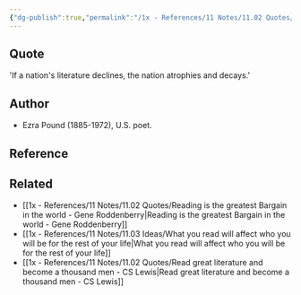 ```yaml
---
{"dg-publish":true,"permalink":"/1x - References/11 Notes/11.02 Quotes/If a nation's literature declines, the nation atrophies and decays - Ezra Pound/","title":"structure note","noteIcon":""}
---
```



## Quote
'If a nation's literature declines, the nation atrophies and decays.'

## Author
- Ezra Pound (1885-1972), U.S. poet.

## Reference


## Related
- [[1x - References/11 Notes/11.02 Quotes/Reading is the greatest Bargain in the world - Gene Roddenberry\|Reading is the greatest Bargain in the world - Gene Roddenberry]]
- [[1x - References/11 Notes/11.03 Ideas/What you read will affect who you will be for the rest of your life\|What you read will affect who you will be for the rest of your life]]
- [[1x - References/11 Notes/11.02 Quotes/Read great literature and become a thousand men - CS Lewis\|Read great literature and become a thousand men - CS Lewis]]






